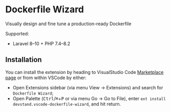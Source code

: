 # Dockerfile Wizard

Visually design and fine tune a production-ready Dockerfile

Supported:

- Laravel 8–10 + PHP 7.4–8.2

## Installation

You can install the extension by heading to VisualStudio Code [Marketplace page](https://marketplace.visualstudio.com/items?itemName=devstand.vscode-dockerfile-wizard) or from within VSCode by either:

- Open Extensions sidebar (via menu View → Extensions) and search for <code>Dockerfile Wizard</code>;
- Open Palette (<kbd>Ctrl</kbd>/<kbd>⌘</kbd>+<kbd>P</kbd> or via menu Go → Go to File), enter <code>ext install devstand.vscode-dockerfile-wizard</code>, and hit return.
